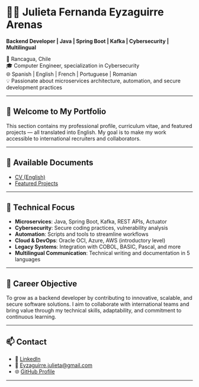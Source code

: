 # 👩‍💻 Julieta Fernanda Eyzaguirre Arenas

**Backend Developer | Java | Spring Boot | Kafka | Cybersecurity | Multilingual**

📍 Rancagua, Chile  
🎓 Computer Engineer, specialization in Cybersecurity  
🌐 Spanish | English | French | Portuguese | Romanian  
💡 Passionate about microservices architecture, automation, and secure development practices

---

## 🚀 Welcome to My Portfolio

This section contains my professional profile, curriculum vitae, and featured projects — all translated into English. My goal is to make my work accessible to international recruiters and collaborators.

---

## 📄 Available Documents

- [CV (English)](./CV.md)  
- [Featured Projects](./projects.md)

---

## 🧩 Technical Focus

- **Microservices**: Java, Spring Boot, Kafka, REST APIs, Actuator
- **Cybersecurity**: Secure coding practices, vulnerability analysis
- **Automation**: Scripts and tools to streamline workflows
- **Cloud & DevOps**: Oracle OCI, Azure, AWS (introductory level)
- **Legacy Systems**: Integration with COBOL, BASIC, Pascal, and more
- **Multilingual Communication**: Technical writing and documentation in 5 languages

---

## 🎯 Career Objective

To grow as a backend developer by contributing to innovative, scalable, and secure software solutions. I aim to collaborate with international teams and bring value through my technical skills, adaptability, and commitment to continuous learning.

---

## 📫 Contact

- 💼 [LinkedIn](https://linkedin.com/in/yourprofile)
- 📧 Eyzaguirre.julieta@gmail.com
- 🌐 [GitHub Profile](https://github.com/gipsy-yuilet-dev)

---
